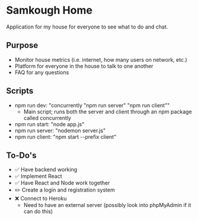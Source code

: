 # Samkough Home
Application for my house for everyone to see what to do and chat.

## Purpose
- Monitor house metrics (i.e. internet, how many users on network, etc.)
- Platform for everyone in the house to talk to one another
- FAQ for any questions

## Scripts
- npm run dev: "concurrently \"npm run server\" \"npm run client\""
    - Main script; runs both the server and client through an npm package called concurrently
- npm run start: "node app.js"
- npm run server: "nodemon server.js"
- npm run client: "npm start --prefix client"

## To-Do's
- :white_check_mark: Have backend working
- :white_check_mark: Implement React
- :white_check_mark: Have React and Node work together
- :pencil2: Create a login and registration system
- :x: Connect to Heroku
    - Need to have an external server (possibly look into phpMyAdmin if it can do this)